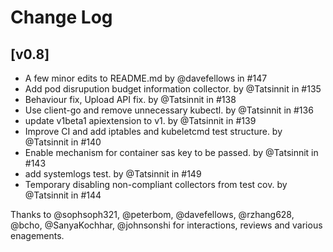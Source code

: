 # Change Log

## [v0.8]

* A few minor edits to README.md by @davefellows in #147
* Add pod disrupution budget information collector. by @Tatsinnit in #135
* Behaviour fix, Upload API fix. by @Tatsinnit in #138
* Use client-go and remove unnecessary kubectl. by @Tatsinnit in #136
* update v1beta1 apiextension to v1. by @Tatsinnit in #139
* Improve CI and add iptables and kubeletcmd test structure. by @Tatsinnit in #140
* Enable mechanism for container sas key to be passed. by @Tatsinnit in #143
* add systemlogs test. by @Tatsinnit in #149
* Temporary disabling non-compliant collectors from test cov. by @Tatsinnit in #144


Thanks to @sophsoph321, @peterbom, @davefellows, @rzhang628, @bcho, @SanyaKochhar, @johnsonshi for interactions, reviews and various enagements.